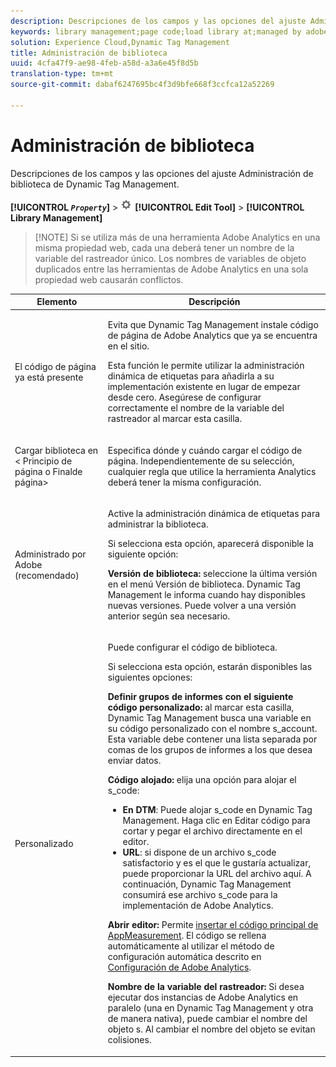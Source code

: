 ```yaml
---
description: Descripciones de los campos y las opciones del ajuste Administración de biblioteca de Dynamic Tag Management.
keywords: library management;page code;load library at;managed by adobe;custom;code hosted;s_code hosted
solution: Experience Cloud,Dynamic Tag Management
title: Administración de biblioteca
uuid: 4cfa47f9-ae98-4feb-a58d-a3a6e45f8d5b
translation-type: tm+mt
source-git-commit: dabaf6247695bc4f3d9bfe668f3ccfca12a52269

---
```



# Administración de biblioteca

Descripciones de los campos y las opciones del ajuste Administración de biblioteca de Dynamic Tag Management.

**[!UICONTROL  *`Property`*]** > ![](assets/settings_gear.png) **[!UICONTROL Edit Tool]** > **[!UICONTROL Library Management]**

>[!NOTE] Si se utiliza más de una herramienta Adobe Analytics en una misma propiedad web, cada una deberá tener un nombre de la variable del rastreador único. Los nombres de variables de objeto duplicados entre las herramientas de Adobe Analytics en una sola propiedad web causarán conflictos.

<table id="table_2758C770C91B4025AD74009B360D71F7"> 
 <thead> 
  <tr> 
   <th colname="col1" class="entry"> Elemento </th> 
   <th colname="col2" class="entry"> Descripción </th> 
  </tr> 
 </thead>
 <tbody> 
  <tr> 
   <td colname="col1"> <p>El código de página ya está presente </p> </td> 
   <td colname="col2"> <p> Evita que Dynamic Tag Management instale código de página de <span class="keyword">Adobe Analytics</span> que ya se encuentra en el sitio. </p> <p>Esta función le permite utilizar la administración dinámica de etiquetas para añadirla a su implementación existente en lugar de empezar desde cero. Asegúrese de configurar correctamente el nombre de la variable del rastreador al marcar esta casilla. </p> </td> 
  </tr> 
  <tr> 
   <td colname="col1"> <p>Cargar biblioteca en &lt;<span class="term"> Principio</span> de página o <span class="term"> Final</span>de página&gt; </p> </td> 
   <td colname="col2"> <p>Especifica dónde y cuándo cargar el código de página. Independientemente de su selección, cualquier regla que utilice la herramienta Analytics deberá tener la misma configuración. </p> </td> 
  </tr> 
  <tr> 
   <td colname="col1"> <p>Administrado por Adobe (recomendado) </p> </td> 
   <td colname="col2"> <p>Active la administración dinámica de etiquetas para administrar la biblioteca. </p> <p>Si selecciona esta opción, aparecerá disponible la siguiente opción: </p> <p> <b>Versión de biblioteca:</b> seleccione la última versión en el menú <span class="wintitle">Versión de biblioteca</span>. Dynamic Tag Management le informa cuando hay disponibles nuevas versiones. Puede volver a una versión anterior según sea necesario. </p> </td> 
  </tr> 
  <tr> 
   <td colname="col1"> <p> Personalizado </p> </td> 
   <td colname="col2"> <p>Puede configurar el código de biblioteca. </p> <p>Si selecciona esta opción, estarán disponibles las siguientes opciones: </p> <p> <b>Definir grupos de informes con el siguiente código personalizado:</b> al marcar esta casilla, Dynamic Tag Management busca una variable en su código personalizado con el nombre <span class="varname"> s_account</span>. Esta variable debe contener una lista separada por comas de los grupos de informes a los que desea enviar datos. </p> <p> <b>Código alojado:</b> elija una opción para alojar el <span class="filepath">s_code</span>: </p> 
    <ul id="ul_FC395283365A4BBAA8A5FE5871D16EC6"> 
     <li id="li_36D733C533CE40F1868309130551D4DE"> <b>En DTM</b>: Puede alojar <span class="filepath">s_code</span> en Dynamic Tag Management. Haga clic en <span class="uicontrol">Editar código</span> para cortar y pegar el archivo directamente en el editor. </li> 
     <li id="li_A64734C66D254079A5E16DC8DBEDA3F6"> <b>URL</b>: si dispone de un archivo <span class="filepath">s_code</span> satisfactorio y es el que le gustaría actualizar, puede proporcionar la URL del archivo aquí. A continuación, Dynamic Tag Management consumirá ese archivo <span class="filepath">s_code</span> para la implementación de <span class="keyword">Adobe Analytics</span>. </li> 
    </ul> <p> <b>Abrir editor: </b>Permite <a href="/help/implement/other/dtm/c-aa-tool/t-appmeasurement-code.md"  > insertar el código principal de AppMeasurement</a>. El código se rellena automáticamente al utilizar el método de configuración automática descrito en <a href="/help/implement/other/dtm/c-aa-tool/analytics-dtm.md"  >Configuración de Adobe Analytics</a>. </p> <p> <b>Nombre de la variable del rastreador:</b> Si desea ejecutar dos instancias de <span class="keyword">Adobe Analytics</span> en paralelo (una en Dynamic Tag Management y otra de manera nativa), puede cambiar el nombre del objeto<span class="term"> s</span>. Al cambiar el nombre del objeto se evitan colisiones. </p> </td> 
  </tr> 
 </tbody> 
</table>

